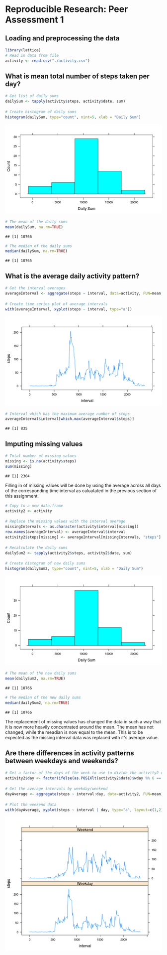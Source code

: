 # Reproducible Research: Peer Assessment 1


## Loading and preprocessing the data

```r
library(lattice)
# Read in data from file
activity <- read.csv("./activity.csv")
```


## What is mean total number of steps taken per day?

```r
# Get list of daily sums
dailySum <- tapply(activity$steps, activity$date, sum)

# Create histogram of daily sums
histogram(dailySum, type="count", nint=5, xlab = "Daily Sum")
```

![plot of chunk unnamed-chunk-2](figure/unnamed-chunk-2.png) 

```r
# The mean of the daily sums
mean(dailySum, na.rm=TRUE)
```

```
## [1] 10766
```

```r
# The median of the daily sums
median(dailySum, na.rm=TRUE)
```

```
## [1] 10765
```


## What is the average daily activity pattern?

```r
# Get the interval averages
averageInterval <- aggregate(steps ~ interval, data=activity, FUN=mean, na.rm=TRUE)

# Create time series plot of average intervals
with(averageInterval, xyplot(steps ~ interval, type="a"))
```

![plot of chunk unnamed-chunk-3](figure/unnamed-chunk-3.png) 

```r
# Interval which has the maximum average number of steps
averageInterval$interval[which.max(averageInterval$steps)]
```

```
## [1] 835
```

## Imputing missing values

```r
# Total number of missing values
missing <- is.na(activity$steps)
sum(missing)
```

```
## [1] 2304
```

Filling in of missing values will be done by using the average across all days
of the corresponding time interval as caluatated in the previous section of
this assignment.


```r
# Copy to a new data.frame
activity2 <- activity

# Replace the missing values with the interval average
missingIntervals <- as.character(activity$interval[missing])
row.names(averageInterval) <- averageInterval$interval
activity2$steps[missing] <- averageInterval[missingIntervals, "steps"]

# Recalculate the daily sums
dailySum2 <- tapply(activity2$steps, activity2$date, sum)

# Create histogram of new daily sums
histogram(dailySum2, type="count", nint=5, xlab = "Daily Sum")
```

![plot of chunk unnamed-chunk-5](figure/unnamed-chunk-5.png) 

```r
# The mean of the new daily sums
mean(dailySum2, na.rm=TRUE)
```

```
## [1] 10766
```

```r
# The median of the new daily sums
median(dailySum2, na.rm=TRUE)
```

```
## [1] 10766
```

The replacement of missing values has changed the data in such a way that it is
now more heavily concentrated around the mean.  The mean has not changed, while
the meadian is now equal to the mean.  This is to be expected as the missing
interval data was replaced with it's average value.

## Are there differences in activity patterns between weekdays and weekends?

```r
# Get a factor of the days of the week to use to divide the activity2 data
activity2$day <- factor(ifelse(as.POSIXlt(activity2$date)$wday %% 6 == 0, "Weekend", "Weekday"))
                        
# Get the average intervals by weekday/weekend
dayAverage <- aggregate(steps ~ interval:day, data=activity2, FUN=mean)

# Plot the weekend data
with(dayAverage, xyplot(steps ~ interval | day, type="a", layout=c(1,2)))
```

![plot of chunk unnamed-chunk-6](figure/unnamed-chunk-6.png) 
